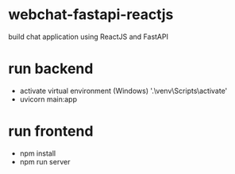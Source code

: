 # webchat-fastapi-reactjs
 build chat application using ReactJS and FastAPI

# run backend

- activate virtual environment (Windows)
 '.\venv\Scripts\activate'
- uvicorn main:app

# run frontend
- npm install
- npm run server
